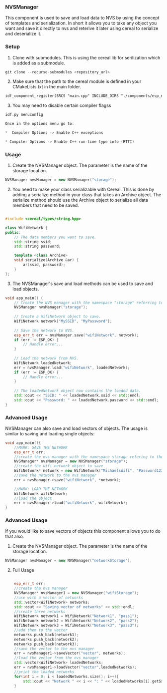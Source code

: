 ### NVSManager 

This component is used to save and load data to NVS by using the concept of templates and serialization. 
In short it allows you to take any object you want and save it directly to nvs and reterive it later using cereal to serialize and deserialize it. 


### Setup 

1. Clone with submodules. This is using the cereal lib for serilization which is added as a submodule. 

```c++
git clone --recurse-submodules <repository_url>
```

2. Make sure that the path to the cereal module is defined in your CMakeLists.txt in the main folder. 

```txt
idf_component_register(SRCS "main.cpp" INCLUDE_DIRS "./components/esp_nvs_manager/libs/cereal/include/" ".")

```

3. You may need to disable certain compiler flagss

```c++ 
idf.py menuconfig 

Once in the options menu go to:

*  Compiler Options -> Enable C++ exceptions 

* Compiler Options -> Enable C++ run-time type info (RTTI)

```

### Usage

1. Create the NVSManager object. The parameter is the name of the storage location.

```c++
NVSManager nvsManager = new NVSManager("storage");
```

2. You need to make your class serializable with Cereal. This is done by adding a serialize method in your class that takes an Archive object. The serialize method should use the Archive object to serialize all data members that need to be saved.

```c++

#include <cereal/types/string.hpp>

class WifiNetwork {
public:
    // The data members you want to save.
    std::string ssid;
    std::string password;

    template <class Archive>
    void serialize(Archive &ar) {
        ar(ssid, password);
    }
};

```

3. The NVSManager's save and load methods can be used to save and load objects.


```c++
void app_main() {
    // Create the NVS manager with the namespace "storage" referring to the NVS partition.
    NVSManager nvsManager("storage");
    
    // Create a WifiNetwork object to save.
    WifiNetwork network{"MySSID", "MyPassword"};
    
    // Save the network to NVS.
    esp_err_t err = nvsManager.save("wifiNetwork", network);
    if (err != ESP_OK) {
        // Handle error...
    }
    
    // Load the network from NVS.
    WifiNetwork loadedNetwork;
    err = nvsManager.load("wifiNetwork", loadedNetwork);
    if (err != ESP_OK) {
        // Handle error...
    }
    
    // The loadedNetwork object now contains the loaded data.
    std::cout << "SSID: " << loadedNetwork.ssid << std::endl;
    std::cout << "Password: " << loadedNetwork.password << std::endl;
}

```

### Advanced Usage


NVSManager can also save and load vectors of objects. The usage is similar to saving and loading single objects:

```c++
void app_main(){
    //MARK: SAVE THE NETWORK
    esp_err_t err;
    //create the nvs manager with the namespace storage refering to the nvs partition
    NVSManager* nvsManager = new NVSManager("storage");
    //create the wifi network object to save 
    WifiNetwork* network = new WifiNetwork("MichaelsWifi", "Password123");
    //save the network to the nvs manager
    err = nvsManager->save("wifiNetwork", *network);

    //MARK: LOAD THE NETWORK
    WifiNetwork wifiNetwork;
    //load the object 
    err = nvsManager->load("wifiNetwork", wifiNetwork);
}

```


### Advanced Usage 

If you would like to save vectors of objects this component allows you to do that also.

1. Create the NVSManager object. The parameter is the name of the storage location.

```c++
NVSManager nvsManager = new NVSManager("networkStorage");
```

2. Full Usage 

```c++

    esp_err_t err;
    //create the nvs manager
    NVSManager* nvsManager1 = new NVSManager("wifiStorage");
    //use with a vector of networks
    std::vector<WifiNetwork> networks;
    std::cout << "Saving vector of networks" << std::endl;
    //create three networks
    WifiNetwork network1 = WifiNetwork("Network1", "pass1");
    WifiNetwork network2 = WifiNetwork("Network2", "pass2");
    WifiNetwork network3 = WifiNetwork("Network3", "pass3");
    //add them to the vector
    networks.push_back(network1);
    networks.push_back(network2);
    networks.push_back(network3);
    //save the vector to the nvs manager
    err = nvsManager1->saveVector("vector", networks);
    //load the vector from the nvs manager
    std::vector<WifiNetwork> loadedNetworks;
    err = nvsManager1->loadVector("vector",loadedNetworks);
    //print the loaded networks
    for(int i = 0; i < loadedNetworks.size(); i++){
        std::cout << "Network " << i << ": " << loadedNetworks[i].getSsid() << std::endl;
    }

```


